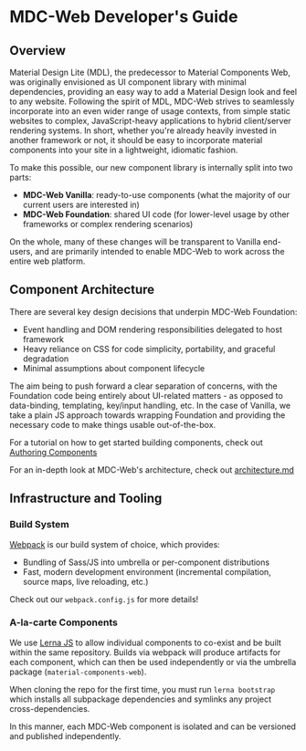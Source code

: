 # MDC-Web Developer's Guide

## Overview

Material Design Lite (MDL), the predecessor to Material Components Web, was originally envisioned as UI component library with minimal dependencies, providing an easy way to add a Material Design look and feel to any website. Following the spirit of MDL, MDC-Web strives to seamlessly incorporate into an even wider range of usage contexts, from simple static websites to complex, JavaScript-heavy applications to hybrid client/server rendering systems. In short, whether you're already heavily invested in another framework or not, it should be easy to incorporate material components into your site in a lightweight, idiomatic fashion.

To make this possible, our new component library is internally split into two parts:

- **MDC-Web Vanilla**: ready-to-use components (what the majority of our current users are interested in)
- **MDC-Web Foundation**: shared UI code (for lower-level usage by other frameworks or complex rendering scenarios)

On the whole, many of these changes will be transparent to Vanilla end-users, and are primarily intended to enable MDC-Web to work across the entire web platform.

## Component Architecture

There are several key design decisions that underpin MDC-Web Foundation:

- Event handling and DOM rendering responsibilities delegated to host framework
- Heavy reliance on CSS for code simplicity, portability, and graceful degradation
- Minimal assumptions about component lifecycle

The aim being to push forward a clear separation of concerns, with the Foundation code being entirely about UI-related matters - as opposed to data-binding, templating, key/input handling, etc. In the case of Vanilla, we take a plain JS approach towards wrapping Foundation and providing the necessary code to make things usable out-of-the-box.

For a tutorial on how to get started building components, check out [Authoring Components](./authoring-components.md)

For an in-depth look at MDC-Web's architecture, check out [architecture.md](./architecture.md)

## Infrastructure and Tooling

### Build System

[Webpack](https://webpack.github.io/) is our build system of choice, which provides:

- Bundling of Sass/JS into umbrella or per-component distributions
- Fast, modern development environment (incremental compilation, source maps, live reloading, etc.)

Check out our `webpack.config.js` for more details!

### A-la-carte Components

We use [Lerna JS](https://lernajs.io/) to allow individual components to co-exist and be built within the same repository. Builds via webpack will produce artifacts for each component, which can then be used independently or via the umbrella package (`material-components-web`).

When cloning the repo for the first time, you must run `lerna bootstrap` which installs all subpackage dependencies and symlinks any project cross-dependencies.

In this manner, each MDC-Web component is isolated and can be versioned and published independently.
